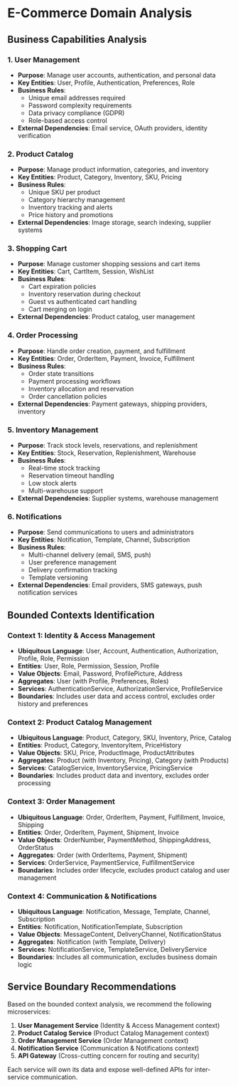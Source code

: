 # E-Commerce Domain Analysis

## Business Capabilities Analysis

### 1. User Management
- **Purpose**: Manage user accounts, authentication, and personal data
- **Key Entities**: User, Profile, Authentication, Preferences, Role
- **Business Rules**:
  - Unique email addresses required
  - Password complexity requirements
  - Data privacy compliance (GDPR)
  - Role-based access control
- **External Dependencies**: Email service, OAuth providers, identity verification

### 2. Product Catalog
- **Purpose**: Manage product information, categories, and inventory
- **Key Entities**: Product, Category, Inventory, SKU, Pricing
- **Business Rules**:
  - Unique SKU per product
  - Category hierarchy management
  - Inventory tracking and alerts
  - Price history and promotions
- **External Dependencies**: Image storage, search indexing, supplier systems

### 3. Shopping Cart
- **Purpose**: Manage customer shopping sessions and cart items
- **Key Entities**: Cart, CartItem, Session, WishList
- **Business Rules**:
  - Cart expiration policies
  - Inventory reservation during checkout
  - Guest vs authenticated cart handling
  - Cart merging on login
- **External Dependencies**: Product catalog, user management

### 4. Order Processing
- **Purpose**: Handle order creation, payment, and fulfillment
- **Key Entities**: Order, OrderItem, Payment, Invoice, Fulfillment
- **Business Rules**:
  - Order state transitions
  - Payment processing workflows
  - Inventory allocation and reservation
  - Order cancellation policies
- **External Dependencies**: Payment gateways, shipping providers, inventory

### 5. Inventory Management
- **Purpose**: Track stock levels, reservations, and replenishment
- **Key Entities**: Stock, Reservation, Replenishment, Warehouse
- **Business Rules**:
  - Real-time stock tracking
  - Reservation timeout handling
  - Low stock alerts
  - Multi-warehouse support
- **External Dependencies**: Supplier systems, warehouse management

### 6. Notifications
- **Purpose**: Send communications to users and administrators
- **Key Entities**: Notification, Template, Channel, Subscription
- **Business Rules**:
  - Multi-channel delivery (email, SMS, push)
  - User preference management
  - Delivery confirmation tracking
  - Template versioning
- **External Dependencies**: Email providers, SMS gateways, push notification services

## Bounded Contexts Identification

### Context 1: Identity & Access Management
- **Ubiquitous Language**: User, Account, Authentication, Authorization, Profile, Role, Permission
- **Entities**: User, Role, Permission, Session, Profile
- **Value Objects**: Email, Password, ProfilePicture, Address
- **Aggregates**: User (with Profile, Preferences, Roles)
- **Services**: AuthenticationService, AuthorizationService, ProfileService
- **Boundaries**: Includes user data and access control, excludes order history and preferences

### Context 2: Product Catalog Management
- **Ubiquitous Language**: Product, Category, SKU, Inventory, Price, Catalog
- **Entities**: Product, Category, InventoryItem, PriceHistory
- **Value Objects**: SKU, Price, ProductImage, ProductAttributes
- **Aggregates**: Product (with Inventory, Pricing), Category (with Products)
- **Services**: CatalogService, InventoryService, PricingService
- **Boundaries**: Includes product data and inventory, excludes order processing

### Context 3: Order Management
- **Ubiquitous Language**: Order, OrderItem, Payment, Fulfillment, Invoice, Shipping
- **Entities**: Order, OrderItem, Payment, Shipment, Invoice
- **Value Objects**: OrderNumber, PaymentMethod, ShippingAddress, OrderStatus
- **Aggregates**: Order (with OrderItems, Payment, Shipment)
- **Services**: OrderService, PaymentService, FulfillmentService
- **Boundaries**: Includes order lifecycle, excludes product catalog and user management

### Context 4: Communication & Notifications
- **Ubiquitous Language**: Notification, Message, Template, Channel, Subscription
- **Entities**: Notification, NotificationTemplate, Subscription
- **Value Objects**: MessageContent, DeliveryChannel, NotificationStatus
- **Aggregates**: Notification (with Template, Delivery)
- **Services**: NotificationService, TemplateService, DeliveryService
- **Boundaries**: Includes all communication, excludes business domain logic

## Service Boundary Recommendations

Based on the bounded context analysis, we recommend the following microservices:

1. **User Management Service** (Identity & Access Management context)
2. **Product Catalog Service** (Product Catalog Management context)
3. **Order Management Service** (Order Management context)
4. **Notification Service** (Communication & Notifications context)
5. **API Gateway** (Cross-cutting concern for routing and security)

Each service will own its data and expose well-defined APIs for inter-service communication.

